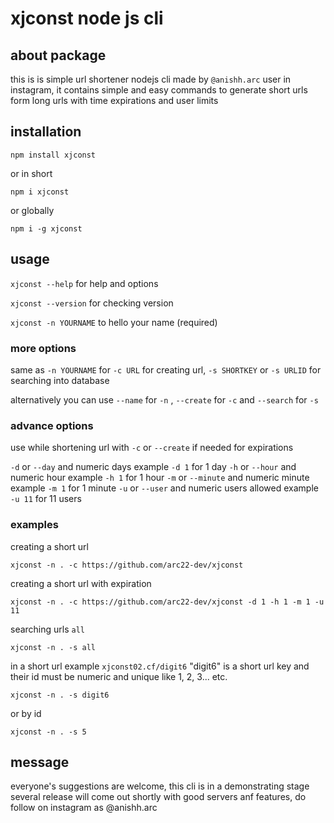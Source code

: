 # xjconst node js cli

## about package

this is is simple url shortener nodejs cli made by `@anishh.arc` user in instagram, it contains simple and easy commands to generate short urls form long urls with time expirations and user limits

## installation

```
npm install xjconst
```
or in short
```
npm i xjconst
```
or globally
```
npm i -g xjconst
```

## usage

`xjconst --help` for help and options

`xjconst --version` for checking version

`xjconst -n YOURNAME` to hello your name (required)

### more options

same as `-n YOURNAME` for `-c URL` for creating url, `-s SHORTKEY` or `-s URLID` for searching into database

alternatively you can use `--name` for `-n` , `--create` for `-c` and `--search` for `-s`

### advance options

use while shortening url with `-c` or `--create` if needed for expirations

`-d` or `--day` and numeric days example `-d 1` for 1 day
`-h` or `--hour` and numeric hour example `-h 1` for 1 hour
`-m` or `--minute` and numeric minute example `-m 1` for 1 minute
`-u` or `--user` and numeric users allowed example `-u 11` for 11 users

### examples

creating a short url

```
xjconst -n . -c https://github.com/arc22-dev/xjconst
```

creating a short url with expiration

```
xjconst -n . -c https://github.com/arc22-dev/xjconst -d 1 -h 1 -m 1 -u 11
```

searching urls `all`

```
xjconst -n . -s all
```

in a short url example `xjconst02.cf/digit6` "digit6" is a short url key and their id must be numeric and unique like 1, 2, 3... etc.

```
xjconst -n . -s digit6
```

or by id

```
xjconst -n . -s 5
```

## message

everyone's suggestions are welcome, this cli is in a demonstrating stage several release will come out shortly with good servers anf features, do follow on instagram as @anishh.arc